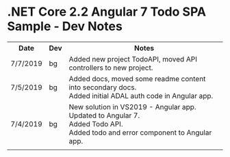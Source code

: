 # .NET Core 2.2 Angular 7 Todo SPA Sample - Dev Notes

<table>
    <tr>
        <th>Date</th>
        <th>Dev</th>
        <th>Notes</th>
    </tr>
    <tr>
        <td>7/7/2019</td><td>bg</td>
		<td>
			Added new project TodoAPI, moved API controllers to new project.<br/>
		</td>
    </tr>
    <tr>
        <td>7/5/2019</td><td>bg</td>
		<td>
			Added docs, moved some readme content into secondary docs.<br/>
			Added initial ADAL auth code in Angular app.<br/>
		</td>
    </tr>
    <tr>
        <td>7/4/2019</td><td>bg</td>
		<td>
			New solution in VS2019 - Angular app.
			Updated to Angular 7.<br/>
			Added Todo API.<br/>
			Added todo and error component to Angular app.<br/>
		</td>
    </tr>
    <tr>
        <td></td><td></td>
		<td>
		</td>
    </tr>
</table>
